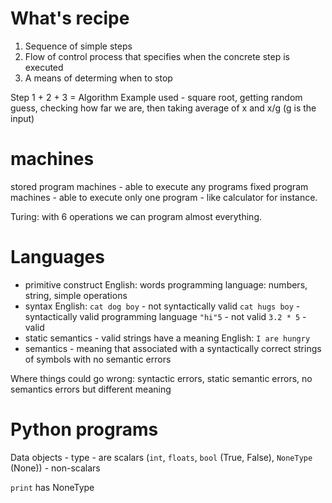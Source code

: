 # What's recipe

1. Sequence of simple steps
2. Flow of control process that specifies when the concrete step is executed
3. A means of determing when to stop

Step 1 + 2 + 3 = Algorithm
Example used - square root, getting random guess, checking how far we are, then taking average of x and x/g (g is the input)

# machines
stored program machines - able to execute any programs
fixed program machines - able to execute only one program - like calculator for instance.

Turing: with 6 operations we can program almost everything.

# Languages

- primitive construct
    English: words
    programming language: numbers, string, simple operations
- syntax
    English:
     `cat dog boy` - not syntactically valid
     `cat hugs boy` - syntactically valid
    programming language 
     `"hi"5` - not valid
     `3.2 * 5` - valid
- static semantics - valid strings have a meaning
    English:
     `I are hungry`
- semantics - meaning that associated with a syntactically correct strings of symbols with no semantic errors

Where things could go wrong:
    syntactic errors, static semantic errors, no semantics errors but different meaning

# Python programs 

Data objects - type
    - are scalars (`int`, `floats`, `bool` (True, False), `NoneType` (None))
    - non-scalars

`print` has NoneType


